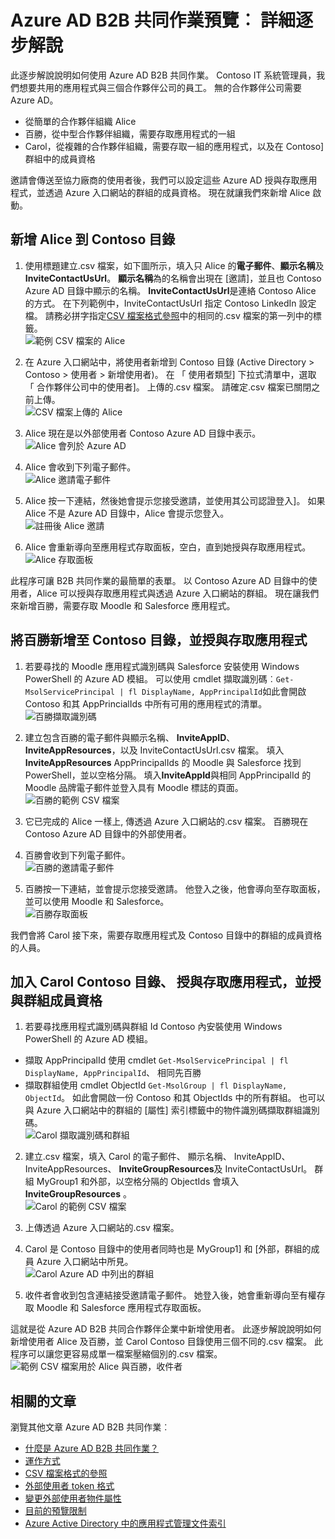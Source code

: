 <properties
   pageTitle="使用 Azure Active Directory B2B 共同作業預覽的詳細逐步解說 |Microsoft Azure"
   description="Azure Active Directory B2B 共同作業啟用選擇性地存取您公司的應用程式的商業夥伴支援您跨公司的關聯"
   services="active-directory"
   documentationCenter=""
   authors="viv-liu"
   manager="cliffdi"
   editor=""
   tags=""/>

<tags
   ms.service="active-directory"
   ms.devlang="NA"
   ms.topic="get-started-article"
   ms.tgt_pltfrm="NA"
   ms.workload="identity"
   ms.date="05/09/2016"
   ms.author="viviali"/>

# <a name="azure-ad-b2b-collaboration-preview-detailed-walkthrough"></a>Azure AD B2B 共同作業預覽︰ 詳細逐步解說

此逐步解說說明如何使用 Azure AD B2B 共同作業。 Contoso IT 系統管理員，我們想要共用的應用程式與三個合作夥伴公司的員工。 無的合作夥伴公司需要 Azure AD。

- 從簡單的合作夥伴組織 Alice
- 百勝，從中型合作夥伴組織，需要存取應用程式的一組
- Carol，從複雜的合作夥伴組織，需要存取一組的應用程式，以及在 Contoso] 群組中的成員資格

邀請會傳送至協力廠商的使用者後，我們可以設定這些 Azure AD 授與存取應用程式，並透過 Azure 入口網站的群組的成員資格。 現在就讓我們來新增 Alice 啟動。

## <a name="adding-alice-to-the-contoso-directory"></a>新增 Alice 到 Contoso 目錄
1. 使用標題建立.csv 檔案，如下圖所示，填入只 Alice 的**電子郵件**、**顯示名稱**及**InviteContactUsUrl**。 **顯示名稱**為的名稱會出現在 [邀請]，並且也 Contoso Azure AD 目錄中顯示的名稱。 **InviteContactUsUrl**是連絡 Contoso Alice 的方式。 在下列範例中，InviteContactUsUrl 指定 Contoso LinkedIn 設定檔。 請務必拼字指定[CSV 檔案格式參照](active-directory-b2b-references-csv-file-format.md)中的相同的.csv 檔案的第一列中的標籤。  
![範例 CSV 檔案的 Alice](./media/active-directory-b2b-detailed-walkthrough/AliceCSV.png)

2. 在 Azure 入口網站中，將使用者新增到 Contoso 目錄 (Active Directory > Contoso > 使用者 > 新增使用者)。 在 「 使用者類型] 下拉式清單中，選取 「 合作夥伴公司中的使用者]。 上傳的.csv 檔案。 請確定.csv 檔案已關閉之前上傳。  
![CSV 檔案上傳的 Alice](./media/active-directory-b2b-detailed-walkthrough/AliceUpload.png)

3. Alice 現在是以外部使用者 Contoso Azure AD 目錄中表示。  
![Alice 會列於 Azure AD](./media/active-directory-b2b-detailed-walkthrough/AliceInAD.png)

4. Alice 會收到下列電子郵件。  
![Alice 邀請電子郵件](./media/active-directory-b2b-detailed-walkthrough/AliceEmail.png)

5. Alice 按一下連結，然後她會提示您接受邀請，並使用其公司認證登入]。 如果 Alice 不是 Azure AD 目錄中，Alice 會提示您登入。  
![註冊後 Alice 邀請](./media/active-directory-b2b-detailed-walkthrough/AliceSignUp.png)

6. Alice 會重新導向至應用程式存取面板，空白，直到她授與存取應用程式。  
![Alice 存取面板](./media/active-directory-b2b-detailed-walkthrough/AliceAccessPanel.png)

此程序可讓 B2B 共同作業的最簡單的表單。 以 Contoso Azure AD 目錄中的使用者，Alice 可以授與存取應用程式與透過 Azure 入口網站的群組。 現在讓我們來新增百勝，需要存取 Moodle 和 Salesforce 應用程式。

## <a name="adding-bob-to-the-contoso-directory-and-granting-access-to-apps"></a>將百勝新增至 Contoso 目錄，並授與存取應用程式
1. 若要尋找的 Moodle 應用程式識別碼與 Salesforce 安裝使用 Windows PowerShell 的 Azure AD 模組。 可以使用 cmdlet 擷取識別碼︰`Get-MsolServicePrincipal | fl DisplayName, AppPrincipalId`如此會開啟 Contoso 和其 AppPrincialIds 中所有可用的應用程式的清單。  
![百勝擷取識別碼](./media/active-directory-b2b-detailed-walkthrough/BobPowerShell.png)

2. 建立包含百勝的電子郵件與顯示名稱、 **InviteAppID**、 **InviteAppResources**，以及 InviteContactUsUrl.csv 檔案。 填入**InviteAppResources** AppPrincipalIds 的 Moodle 與 Salesforce 找到 PowerShell，並以空格分隔。 填入**InviteAppId**與相同 AppPrincipalId 的 Moodle 品牌電子郵件並登入具有 Moodle 標誌的頁面。  
![百勝的範例 CSV 檔案](./media/active-directory-b2b-detailed-walkthrough/BobCSV.png)

3. 它已完成的 Alice 一樣上, 傳透過 Azure 入口網站的.csv 檔案。 百勝現在 Contoso Azure AD 目錄中的外部使用者。

4. 百勝會收到下列電子郵件。  
![百勝的邀請電子郵件](./media/active-directory-b2b-detailed-walkthrough/BobEmail.png)

5. 百勝按一下連結，並會提示您接受邀請。 他登入之後，他會導向至存取面板，並可以使用 Moodle 和 Salesforce。  
![百勝存取面板](./media/active-directory-b2b-detailed-walkthrough/BobAccessPanel.png)

我們會將 Carol 接下來，需要存取應用程式及 Contoso 目錄中的群組的成員資格的人員。

## <a name="adding-carol-to-the-contoso-directory-granting-access-to-apps-and-giving-group-membership"></a>加入 Carol Contoso 目錄、 授與存取應用程式，並授與群組成員資格

1. 若要尋找應用程式識別碼與群組 Id Contoso 內安裝使用 Windows PowerShell 的 Azure AD 模組。
 - 擷取 AppPrincipalId 使用 cmdlet `Get-MsolServicePrincipal | fl DisplayName, AppPrincipalId`、 相同先百勝
 - 擷取群組使用 cmdlet ObjectId `Get-MsolGroup | fl DisplayName, ObjectId`。 如此會開啟一份 Contoso 和其 ObjectIds 中的所有群組。 也可以與 Azure 入口網站中的群組的 [屬性] 索引標籤中的物件識別碼擷取群組識別碼。  
![Carol 擷取識別碼和群組](./media/active-directory-b2b-detailed-walkthrough/CarolPowerShell.png)

2. 建立.csv 檔案，填入 Carol 的電子郵件、 顯示名稱、 InviteAppID、 InviteAppResources、 **InviteGroupResources**及 InviteContactUsUrl。 群組 MyGroup1 和外部，以空格分隔的 ObjectIds 會填入**InviteGroupResources** 。  
![Carol 的範例 CSV 檔案](./media/active-directory-b2b-detailed-walkthrough/CarolCSV.png)

3. 上傳透過 Azure 入口網站的.csv 檔案。

4. Carol 是 Contoso 目錄中的使用者同時也是 MyGroup1] 和 [外部，群組的成員 Azure 入口網站中所見。  
![Carol Azure AD 中列出的群組](./media/active-directory-b2b-detailed-walkthrough/CarolGroup.png)

5. 收件者會收到包含連結接受邀請電子郵件。 她登入後，她會重新導向至有權存取 Moodle 和 Salesforce 應用程式存取面板。  

這就是從 Azure AD B2B 共同合作夥伴企業中新增使用者。 此逐步解說說明如何新增使用者 Alice 及百勝，並 Carol Contoso 目錄使用三個不同的.csv 檔案。 此程序可以讓您更容易成單一檔案壓縮個別的.csv 檔案。  
![範例 CSV 檔案用於 Alice 與百勝，收件者](./media/active-directory-b2b-detailed-walkthrough/CombinedCSV.png)

## <a name="related-articles"></a>相關的文章
瀏覽其他文章 Azure AD B2B 共同作業︰

- [什麼是 Azure AD B2B 共同作業？](active-directory-b2b-what-is-azure-ad-b2b.md)
- [運作方式](active-directory-b2b-how-it-works.md)
- [CSV 檔案格式的參照](active-directory-b2b-references-csv-file-format.md)
- [外部使用者 token 格式](active-directory-b2b-references-external-user-token-format.md)
- [變更外部使用者物件屬性](active-directory-b2b-references-external-user-object-attribute-changes.md)
- [目前的預覽限制](active-directory-b2b-current-preview-limitations.md)
- [Azure Active Directory 中的應用程式管理文件索引](active-directory-apps-index.md)
